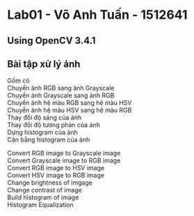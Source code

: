 # Lab01 - Võ Anh Tuấn - 1512641


## Using OpenCV 3.4.1
## Bài tập xử lý ảnh
Gồm có <br />
Chuyển ảnh RGB sang ảnh Grayscale <br />
Chuyển ảnh Grayscale sang ảnh RGB<br />
Chuyển ảnh hệ màu RGB sang hệ màu HSV<br />
Chuyển ảnh hệ màu HSV sang hệ màu RGB<br />
Thay đổi độ sáng của ảnh<br />
Thay đổi độ tương phản của ảnh<br />
Dựng histogram của ảnh<br />
Cân bằng histogram của ảnh<br />

Convert RGB image to Grayscale image<br />
Convert Grayscale image to RGB image<br />
Convert RGB image to HSV image<br />
Convert HSV image to RGB image<br />
Change brightness of imgage<br />
Change contrast of image <br />
Build histogram of image<br />
Histogram Equalization<br />

